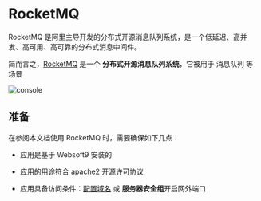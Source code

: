 # RocketMQ

RocketMQ 是阿里主导开发的分布式开源消息队列系统，是一个低延迟、高并发、高可用、高可靠的分布式消息中间件。

简而言之，[RocketMQ](https://rocketmq.apache.org/) 是一个 **分布式开源消息队列系统**，它被用于 消息队列  等场景


![console](https://libs.websoft9.com/Websoft9/DocsPicture/zh/rocketmq/rocketmq-console-websoft9.png)


## 准备

在参阅本文档使用 RocketMQ 时，需要确保如下几点：

- 应用是基于 Websoft9 安装的

- 应用的用途符合 [apache2](https://opensource.org/licenses/Apache-2.0) 开源许可协议

- 应用具备访问条件：[配置域名](./guide/appsetdomain) 或 **服务器安全组**开启网外端口